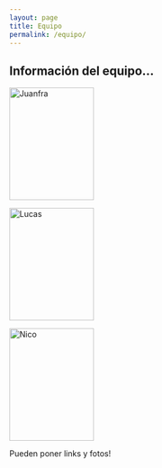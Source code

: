 ```yaml
---
layout: page
title: Equipo
permalink: /equipo/
---
```


## Información del equipo...

 <style>

img {
    width: 150px;
    height: 200px;
}
</style>

![Juanfra](/assets/Juanfra.jpg) 

![Lucas](/assets/Lucas.jpg) 

![Nico](/assets/Nico.jpg)

Pueden poner links y fotos!
